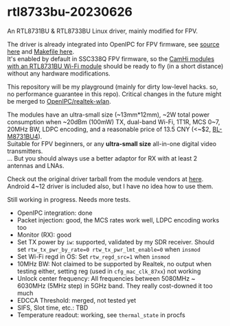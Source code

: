 # rtl8733bu-20230626
An RTL8731BU & RTL8733BU Linux driver, mainly modified for FPV.  

The driver is already integrated into OpenIPC for FPV firmware, see [source here](https://github.com/OpenIPC/realtek-wlan/tree/rtl8733bu_fpv) and [Makefile here](https://github.com/OpenIPC/firmware/commit/c542e4c0b1527e37d725f0c22e6e7d3e6a418ee7).   
It's enabled by default in SSC338Q FPV firmware, so the [CamHi modules with an RTL8731BU Wi-Fi module](https://www.aliexpress.us/item/3256805563698843.html) should be ready to fly (in a short distance) without any hardware modifications.  

This repository will be my playground (mainly for dirty low-level hacks. so, no performance guarantee in this repo). Critical changes in the future might be merged to [OpenIPC/realtek-wlan](https://github.com/OpenIPC/realtek-wlan/tree/rtl8733bu_fpv).  

The modules have an ultra-small size (\~13mm\*12mm), \~2W total power consumption when \~20dBm (100mW) TX, dual-band Wi-Fi, 1T1R, MCS 0~7, 20MHz BW, LDPC encoding, and a reasonable price of 13.5 CNY (<\~$2, [BL-M8731BU4](https://www.b-link.net.cn/product_34_287.html)).  
Suitable for FPV beginners, or any **ultra-small size** all-in-one digital video transmitters.  
... But you should always use a better adaptor for RX with at least 2 antennas and LNAs.  

Check out the original driver tarball from the module vendors at [here](https://github.com/libc0607/rtl8733bu-20230626/blob/c42db387516b28bbd1fde8dca9b57788c046fcd0/RTL8733BU_WiFi_linux_v5.13.0.1-112-g10248f4f3_COEX20230616-330e.20230703.tar.gz).   
Android 4~12 driver is included also, but I have no idea how to use them.   

Still working in progress. Needs more tests.    
 - OpenIPC integration: done
 - Packet injection: good, the MCS rates work well, LDPC encoding works too  
 - Monitor (RX): good   
 - Set TX power by ```iw```: supported, validated by my SDR receiver. Should set ```rtw_tx_pwr_by_rate=0 rtw_tx_pwr_lmt_enable=0``` when ```insmod```
 - Set Wi-Fi regd in OS: Set ```rtw_regd_src=1``` when ```insmod```
 - 10MHz BW: Not claimed to be supported by Realtek, no output when testing either, setting reg (used in ```cfg_mac_clk_87xx```) not working 
 - Unlock center frequency: All frequencies between 5080MHz ~ 6030MHz (5MHz step) in 5GHz band. They really cost-downed it too much  
 - EDCCA Threshold: merged, not tested yet  
 - SIFS, Slot time, etc.: TBD
 - Temperature readout: working, see ```thermal_state``` in procfs
